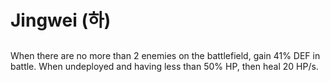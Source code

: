 # Jingwei (하)

##

When there are no more than 2 enemies on the battlefield, gain 41% DEF in battle. When undeployed and having less than 50% HP, then heal 20 HP/s.
